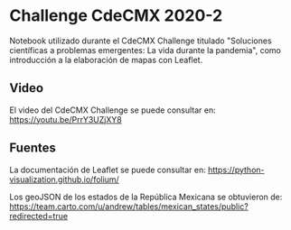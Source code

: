 # Challenge CdeCMX 2020-2

Notebook utilizado durante el CdeCMX Challenge titulado "Soluciones científicas a problemas emergentes: La vida durante la pandemia", como introducción a la elaboración de mapas con Leaflet.

## Video

El video del CdeCMX Challenge se puede consultar en: https://youtu.be/PrrY3UZjXY8

## Fuentes

La documentación de Leaflet se puede consultar en: https://python-visualization.github.io/folium/

Los geoJSON de los estados de la República Mexicana se obtuvieron de: https://team.carto.com/u/andrew/tables/mexican_states/public?redirected=true
